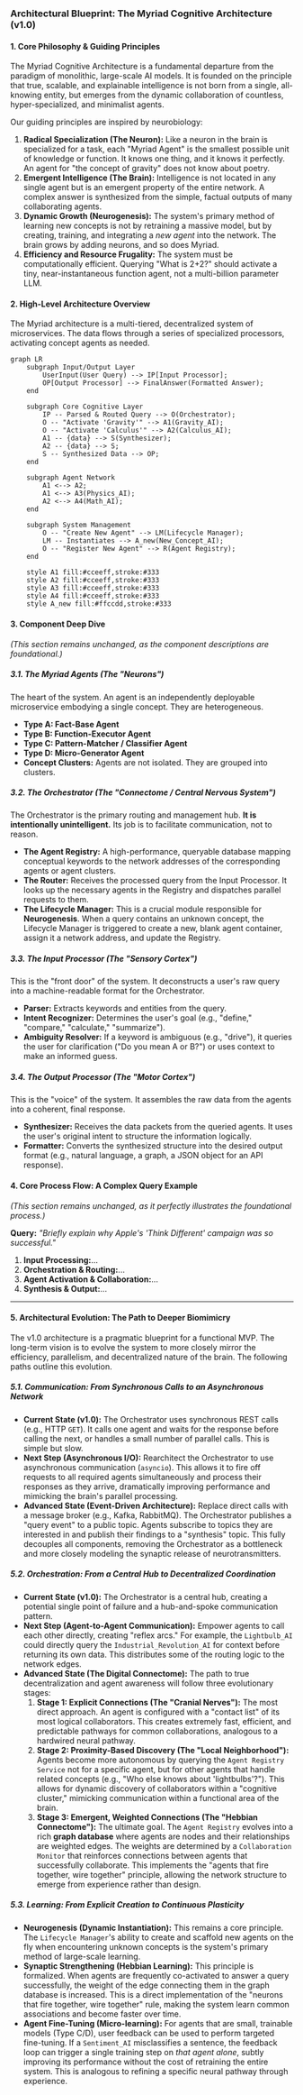 ### **Architectural Blueprint: The Myriad Cognitive Architecture (v1.0)**

#### **1. Core Philosophy & Guiding Principles**

The Myriad Cognitive Architecture is a fundamental departure from the paradigm of monolithic, large-scale AI models. It is founded on the principle that true, scalable, and explainable intelligence is not born from a single, all-knowing entity, but emerges from the dynamic collaboration of countless, hyper-specialized, and minimalist agents.

Our guiding principles are inspired by neurobiology:

1.  **Radical Specialization (The Neuron):** Like a neuron in the brain is specialized for a task, each "Myriad Agent" is the smallest possible unit of knowledge or function. It knows one thing, and it knows it perfectly. An agent for "the concept of gravity" does not know about poetry.
2.  **Emergent Intelligence (The Brain):** Intelligence is not located in any single agent but is an emergent property of the entire network. A complex answer is synthesized from the simple, factual outputs of many collaborating agents.
3.  **Dynamic Growth (Neurogenesis):** The system's primary method of learning new concepts is not by retraining a massive model, but by creating, training, and integrating a *new agent* into the network. The brain grows by adding neurons, and so does Myriad.
4.  **Efficiency and Resource Frugality:** The system must be computationally efficient. Querying "What is 2+2?" should activate a tiny, near-instantaneous function agent, not a multi-billion parameter LLM.

#### **2. High-Level Architecture Overview**

The Myriad architecture is a multi-tiered, decentralized system of microservices. The data flows through a series of specialized processors, activating concept agents as needed.

```mermaid
graph LR
    subgraph Input/Output Layer
        UserInput(User Query) --> IP[Input Processor];
        OP[Output Processor] --> FinalAnswer(Formatted Answer);
    end

    subgraph Core Cognitive Layer
        IP -- Parsed & Routed Query --> O(Orchestrator);
        O -- "Activate 'Gravity'" --> A1(Gravity_AI);
        O -- "Activate 'Calculus'" --> A2(Calculus_AI);
        A1 -- {data} --> S(Synthesizer);
        A2 -- {data} --> S;
        S -- Synthesized Data --> OP;
    end

    subgraph Agent Network
        A1 <--> A2;
        A1 <--> A3(Physics_AI);
        A2 <--> A4(Math_AI);
    end

    subgraph System Management
        O -- "Create New Agent" --> LM(Lifecycle Manager);
        LM -- Instantiates --> A_new(New_Concept_AI);
        O -- "Register New Agent" --> R(Agent Registry);
    end

    style A1 fill:#cceeff,stroke:#333
    style A2 fill:#cceeff,stroke:#333
    style A3 fill:#cceeff,stroke:#333
    style A4 fill:#cceeff,stroke:#333
    style A_new fill:#ffccdd,stroke:#333
```

#### **3. Component Deep Dive**

*(This section remains unchanged, as the component descriptions are foundational.)*

##### **3.1. The Myriad Agents (The "Neurons")**
The heart of the system. An agent is an independently deployable microservice embodying a single concept. They are heterogeneous.

*   **Type A: Fact-Base Agent**
*   **Type B: Function-Executor Agent**
*   **Type C: Pattern-Matcher / Classifier Agent**
*   **Type D: Micro-Generator Agent**
*   **Concept Clusters:** Agents are not isolated. They are grouped into clusters.

##### **3.2. The Orchestrator (The "Connectome / Central Nervous System")**
The Orchestrator is the primary routing and management hub. **It is intentionally unintelligent.** Its job is to facilitate communication, not to reason.

*   **The Agent Registry:** A high-performance, queryable database mapping conceptual keywords to the network addresses of the corresponding agents or agent clusters.
*   **The Router:** Receives the processed query from the Input Processor. It looks up the necessary agents in the Registry and dispatches parallel requests to them.
*   **The Lifecycle Manager:** This is a crucial module responsible for **Neurogenesis**. When a query contains an unknown concept, the Lifecycle Manager is triggered to create a new, blank agent container, assign it a network address, and update the Registry.

##### **3.3. The Input Processor (The "Sensory Cortex")**
This is the "front door" of the system. It deconstructs a user's raw query into a machine-readable format for the Orchestrator.
*   **Parser:** Extracts keywords and entities from the query.
*   **Intent Recognizer:** Determines the user's goal (e.g., "define," "compare," "calculate," "summarize").
*   **Ambiguity Resolver:** If a keyword is ambiguous (e.g., "drive"), it queries the user for clarification ("Do you mean A or B?") or uses context to make an informed guess.

##### **3.4. The Output Processor (The "Motor Cortex")**
This is the "voice" of the system. It assembles the raw data from the agents into a coherent, final response.
*   **Synthesizer:** Receives the data packets from the queried agents. It uses the user's original intent to structure the information logically.
*   **Formatter:** Converts the synthesized structure into the desired output format (e.g., natural language, a graph, a JSON object for an API response).

#### **4. Core Process Flow: A Complex Query Example**

*(This section remains unchanged, as it perfectly illustrates the foundational process.)*

**Query:** *"Briefly explain why Apple's 'Think Different' campaign was so successful."*

1.  **Input Processing:**...
2.  **Orchestration & Routing:**...
3.  **Agent Activation & Collaboration:**...
4.  **Synthesis & Output:**...

---
#### **5. Architectural Evolution: The Path to Deeper Biomimicry**

The v1.0 architecture is a pragmatic blueprint for a functional MVP. The long-term vision is to evolve the system to more closely mirror the efficiency, parallelism, and decentralized nature of the brain. The following paths outline this evolution.

##### **5.1. Communication: From Synchronous Calls to an Asynchronous Network**

*   **Current State (v1.0):** The Orchestrator uses synchronous REST calls (e.g., HTTP `GET`). It calls one agent and waits for the response before calling the next, or handles a small number of parallel calls. This is simple but slow.
*   **Next Step (Asynchronous I/O):** Rearchitect the Orchestrator to use asynchronous communication (`asyncio`). This allows it to fire off requests to all required agents simultaneously and process their responses as they arrive, dramatically improving performance and mimicking the brain's parallel processing.
*   **Advanced State (Event-Driven Architecture):** Replace direct calls with a message broker (e.g., Kafka, RabbitMQ). The Orchestrator publishes a "query event" to a public topic. Agents subscribe to topics they are interested in and publish their findings to a "synthesis" topic. This fully decouples all components, removing the Orchestrator as a bottleneck and more closely modeling the synaptic release of neurotransmitters.

##### **5.2. Orchestration: From a Central Hub to Decentralized Coordination**

*   **Current State (v1.0):** The Orchestrator is a central hub, creating a potential single point of failure and a hub-and-spoke communication pattern.
*   **Next Step (Agent-to-Agent Communication):** Empower agents to call each other directly, creating "reflex arcs." For example, the `Lightbulb_AI` could directly query the `Industrial_Revolution_AI` for context before returning its own data. This distributes some of the routing logic to the network edges.
*   **Advanced State (The Digital Connectome):** The path to true decentralization and agent awareness will follow three evolutionary stages:
    1.  **Stage 1: Explicit Connections (The "Cranial Nerves"):** The most direct approach. An agent is configured with a "contact list" of its most logical collaborators. This creates extremely fast, efficient, and predictable pathways for common collaborations, analogous to a hardwired neural pathway.
    2.  **Stage 2: Proximity-Based Discovery (The "Local Neighborhood"):** Agents become more autonomous by querying the `Agent Registry Service` not for a specific agent, but for other agents that handle related concepts (e.g., "Who else knows about 'lightbulbs'?"). This allows for dynamic discovery of collaborators within a "cognitive cluster," mimicking communication within a functional area of the brain.
    3.  **Stage 3: Emergent, Weighted Connections (The "Hebbian Connectome"):** The ultimate goal. The `Agent Registry` evolves into a rich **graph database** where agents are nodes and their relationships are weighted edges. The weights are determined by a `Collaboration Monitor` that reinforces connections between agents that successfully collaborate. This implements the "agents that fire together, wire together" principle, allowing the network structure to emerge from experience rather than design.

##### **5.3. Learning: From Explicit Creation to Continuous Plasticity**

*   **Neurogenesis (Dynamic Instantiation):** This remains a core principle. The `Lifecycle Manager`'s ability to create and scaffold new agents on the fly when encountering unknown concepts is the system's primary method of large-scale learning.
*   **Synaptic Strengthening (Hebbian Learning):** This principle is formalized. When agents are frequently co-activated to answer a query successfully, the weight of the edge connecting them in the graph database is increased. This is a direct implementation of the "neurons that fire together, wire together" rule, making the system learn common associations and become faster over time.
*   **Agent Fine-Tuning (Micro-learning):** For agents that are small, trainable models (Type C/D), user feedback can be used to perform targeted fine-tuning. If a `Sentiment_AI` misclassifies a sentence, the feedback loop can trigger a single training step on *that agent alone*, subtly improving its performance without the cost of retraining the entire system. This is analogous to refining a specific neural pathway through experience.